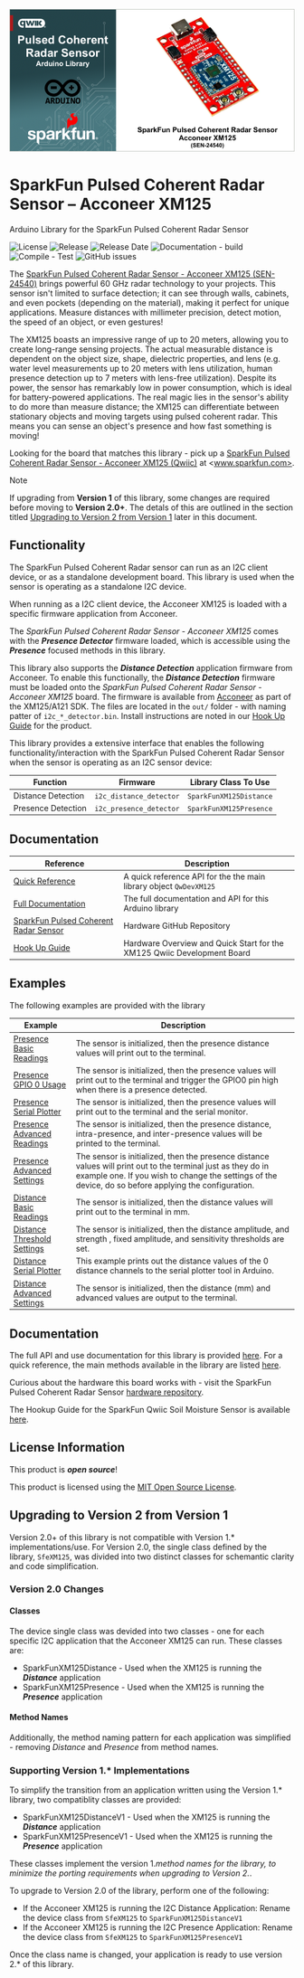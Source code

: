 
![SparkFun Pulsed Coherent Radar Sensor – Acconeer XM125 (Qwiic)](docs/images/gh-banner-2025-xm125.png "SparkFun Pulsed Coherent Radar Sensor")

# SparkFun Pulsed Coherent Radar Sensor – Acconeer XM125

Arduino Library for the SparkFun Pulsed Coherent Radar Sensor

![License](https://img.shields.io/github/license/sparkfun/SparkFun_Qwiic_XM125_Arduino_Library)
![Release](https://img.shields.io/github/v/release/sparkfun/SparkFun_Qwiic_XM125_Arduino_Library)
![Release Date](https://img.shields.io/github/release-date/sparkfun/SparkFun_Qwiic_XM125_Arduino_Library)
![Documentation - build](https://img.shields.io/github/actions/workflow/status/sparkfun/SparkFun_Qwiic_XM125_Arduino_Library/build-deploy-ghpages.yml?label=doc%20build)
![Compile - Test](https://img.shields.io/github/actions/workflow/status/sparkfun/SparkFun_Qwiic_XM125_Arduino_Library/compile-sketch.yml?label=compile%20test)
![GitHub issues](https://img.shields.io/github/issues/sparkfun/SparkFun_Qwiic_XM125_Arduino_Library)

The [SparkFun Pulsed Coherent Radar Sensor - Acconeer XM125 (SEN-24540)](https://www.sparkfun.com/sparkfun-pulsed-coherent-radar-sensor-acconeer-xm125-qwiic.html) brings powerful 60 GHz radar technology to your projects. This sensor isn't limited to surface detection; it can see through walls, cabinets, and even pockets (depending on the material), making it perfect for unique applications. Measure distances with millimeter precision, detect motion, the speed of an object, or even gestures!

The XM125 boasts an impressive range of up to 20 meters, allowing you to create long-range sensing projects. The actual measurable distance is dependent on the object size, shape, dielectric properties, and lens (e.g. water level measurements up to 20 meters with lens utilization, human presence detection up to 7 meters with lens-free utilization). Despite its power, the sensor has remarkably low in power consumption, which is ideal for battery-powered applications. The real magic lies in the sensor's ability to do more than measure distance; the XM125 can differentiate between stationary objects and moving targets using pulsed coherent radar. This means you can sense an object's presence and how fast something is moving!

Looking for the board that matches this library - pick up a [SparkFun Pulsed Coherent Radar Sensor - Acconeer XM125 (Qwiic)](https://www.sparkfun.com/sparkfun-pulsed-coherent-radar-sensor-acconeer-xm125-qwiic.html) at <www.sparkfun.com>.

> [!NOTE]
>
> If upgrading from **Version 1** of this library, some changes are required before moving to **Version 2.0+**. The detals of this are outlined in the section titled [Upgrading to Version 2 from Version 1](#upgrading-to-version-2-from-version-1) later in this document.

## Functionality

The SparkFun Pulsed Coherent Radar sensor can run as an I2C client device, or as a standalone development board. This library is used when the sensor is operating as a standalone I2C device.

When running as a I2C client device, the Acconeer XM125 is loaded with a specific firmware application from Acconeer.

The *SparkFun Pulsed Coherent Radar Sensor - Acconeer XM125* comes with the ***Presence Detector*** firmware loaded, which is accessible using the ***Presence*** focused methods in this library.

This library also supports the ***Distance Detection*** application firmware from Acconeer. To enable this functionally, the ***Distance Detection*** firmware must be loaded onto the *SparkFun Pulsed Coherent Radar Sensor - Acconeer XM125* board. The firmware is available from [Acconeer](https://developer.acconeer.com/home/a121-docs-software/xm125-xe125/) as part of the XM125/A121 SDK. The files are located in the `out/` folder - with naming patter of `i2c_*_detector.bin`. Install instructions are noted in our [Hook Up Guide](https://docs.sparkfun.com/SparkFun_Qwiic_Pulsed_Radar_Sensor_XM125/introduction/) for the product.

This library provides a extensive interface that enables the following functionality/interaction with the SparkFun Pulsed Coherent Radar Sensor when the sensor is operating as an I2C sensor device:

|Function|Firmware| Library Class To Use|
|---|---|--|
|Distance Detection | `i2c_distance_detector` | `SparkFunXM125Distance`|
|Presence Detection | `i2c_presence_detector` | `SparkFunXM125Presence`|

## Documentation

|Reference | Description |
|---|---|
|[Quick Reference](https://docs.sparkfun.com/SparkFun_Qwiic_XM125_Arduino_Library/class_qw_dev_x_m125.html)| A quick reference API for the the main library object ```QwDevXM125```|
|[Full Documentation](https://docs.sparkfun.com/SparkFun_Qwiic_XM125_Arduino_Library/)| The full documentation and API for this Arduino library|
|[SparkFun Pulsed Coherent Radar Sensor](https://github.com/sparkfun/SparkFun_Qwiic_Pulsed_Radar_Sensor_XM125)| Hardware GitHub Repository|
|[Hook Up Guide](https://docs.sparkfun.com/SparkFun_Qwiic_Pulsed_Radar_Sensor_XM125/introduction/) | Hardware Overview and Quick Start for the XM125 Qwiic Development Board |



## Examples

The following examples are provided with the library

| Example | Description |
|---|---|
|[Presence Basic Readings](examples/Example01_PresenceBasicReadings/Example01_PresenceBasicReadings.ino)| The sensor is initialized, then the presence distance values will print out to the terminal.|
| [Presence GPIO 0 Usage](examples/Example02_PresenceGPIO0Usage/Example02_PresenceGPIO0Usage.ino)|The sensor is initialized, then the presence values will print out to the terminal and trigger the GPIO0 pin high when there is a presence detected. |
|[Presence Serial Plotter](examples/Example03_PresenceSerialPlotter/Example03_PresenceSerialPlotter.ino)|The sensor is initialized, then the presence values will print out to the terminal and the serial monitor.|
|[Presence Advanced Readings](examples/Example04_PresenceAdvancedReadings/Example04_PresenceAdvancedReadings.ino)|The sensor is initialized, then the presence distance, intra-presence, and inter-presence values will be printed to the terminal.|
|[Presence Advanced Settings](examples/Example05_PresenceAdvancedSettings/Example05_PresenceAdvancedSettings.ino)|The sensor is initialized, then the presence distance values will print out to the terminal just as they do in example one. If you wish to change the settings of the device, do so before applying the configuration.|
|[Distance Basic Readings](examples/Example06_DistanceBasicReadings/Example06_DistanceBasicReadings.ino)|The sensor is initialized, then the distance values will print out to the terminal in mm. |
|[Distance Threshold Settings](examples/Example07_DistanceThresholdSettings/Example07_DistanceThresholdSettings.ino)|The sensor is initialized, then the distance amplitude, and strength , fixed amplitude, and sensitivity thresholds are set. |
|[Distance Serial Plotter](examples/Example08_DistanceSerialPlotter/Example08_DistanceSerialPlotter.ino)|This example prints out the distance values of the 0 distance channels to the serial plotter tool in Arduino.|
|[Distance Advanced Settings](examples/Example09_DistanceAdvancedSettings/Example09_DistanceAdvancedSettings.ino)|The sensor is initialized, then the distance (mm) and advanced values are output to the terminal. |
  

## Documentation

The full API and use documentation for this library is provided [here](https://docs.sparkfun.com/SparkFun_Qwiic_XM125_Arduino_Library/). For a quick reference, the main methods available in the library are listed [here](https://docs.sparkfun.com/SparkFun_Qwiic_XM125_Arduino_Library/class_qw_dev_x_m125.html).

Curious about the hardware this board works with - visit the SparkFun Pulsed Coherent Radar Sensor [hardware repository](https://github.com/sparkfun/SparkFun_Qwiic_Pulsed_Radar_Sensor_XM125).

The Hookup Guide for the SparkFun Qwiic Soil Moisture Sensor is available [here](https://docs.sparkfun.com/SparkFun_Qwiic_Pulsed_Radar_Sensor_XM125/introduction/).

## License Information

This product is ***open source***!

This product is licensed using the [MIT Open Source License](https://opensource.org/license/mit).

## Upgrading to Version 2 from Version 1

Version 2.0+ of this library is not compatible with Version 1.* implementations/use. For Version 2.0, the single class defined by the library, `SfeXM125`, was divided into two distinct classes for schemantic clarity and code simplification.

### Version 2.0 Changes

#### Classes

The device single class was devided into two classes - one for each specific I2C application that the Acconeer XM125 can run. These classes are:

* SparkFunXM125Distance - Used when the XM125 is running the ***Distance*** application
* SparkFunXM125Presence - Used when the XM125 is running the ***Presence*** application

#### Method Names

Additionally, the method naming pattern for each application was simplified - removing *Distance* and *Presence* from method names.  

### Supporting Version 1.* Implementations

To simplify the transition from an application written using the Version 1.* library, two compatiblity classes are provided:

* SparkFunXM125DistanceV1 - Used when the XM125 is running the ***Distance*** application
* SparkFunXM125PresenceV1 - Used when the XM125 is running the ***Presence*** application

These classes implement the version 1.*method names for the library, to minimize the porting requirements when upgrading to Version 2.*.

To upgrade to Version 2.0 of the library, perform one of the following:

* If the Acconeer XM125 is running the I2C Distance Application: Rename the device class from `SfeXM125` to `SparkFunXM125DistanceV1`
* If the Acconeer XM125 is running the I2C Presence Application: Rename the device class from `SfeXM125` to `SparkFunXM125PresenceV1`

Once the class name is changed, your application is ready to use version 2.* of this library.
